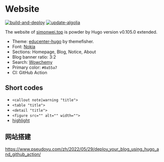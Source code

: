 # Website

[![build-and-deploy](https://github.com/simonwei97/website/actions/workflows/build-and-deploy.yml/badge.svg)](https://github.com/simonwei97/website/actions/workflows/build-and-deploy.yml) [![update-algolia](https://github.com/simonwei97/website/actions/workflows/update-algolia.yml/badge.svg)](https://github.com/simonwei97/website/actions/workflows/update-algolia.yml)

The website of [simonwei.top](https://simonwei.top) is powder by Hugo version v0.105.0 extended.

-   Theme: [educenter-hugo](https://github.com/themefisher/educenter-hugo) by themefisher.
-   Font: [Nokia](https://www.font-generator.com/fonts/Nokia/?size=46&bg=none&color=ffffff)
-   Sections: Homepage, Blog, Notice, About
-   Blog banner ratio: 3:2
-   Search: [Wowchemy](https://wowchemy.com)
-   Primary color: `#0a55a7`
-   CI: GitHub Action

## Short codes

-   `<callout note|warning "title">`
-   `<table "title">`
-   `<detail "title">`
-   `<figure src="" alt="" width="">`
-   [highlight](https://gohugo.io/content-management/syntax-highlighting/)

## 网站搭建

https://www.pseudoyu.com/zh/2022/05/29/deploy_your_blog_using_hugo_and_github_action/
